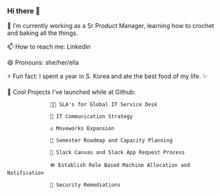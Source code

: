 ### Hi there 👋

 🔭 I’m currently working as a Sr Product Manager, learning how to crochet and baking all the things.
 
📫 How to reach me: Linkedin

 😄 Pronouns: she/her/ella
 
 ⚡ Fun fact: I spent a year in S. Korea and ate the best food of my life. ✨
 
 🌱 Cool Projects I've launched while at Github:
 
                  🧑‍🚀 SLA's for Global IT Service Desk
                  
                  🍎 IT Communication Strategy
                  
                  ⚓ Moveworks Expansion
                  
                  🎱 Semester Roadmap and Capacity Planning
                  
                  🐻 Slack Canvas and Slack App Request Process
                  
                  🪗 Establish Role Based Machine Allocation and Notification
                  
                  🤫 Security Remediations 

